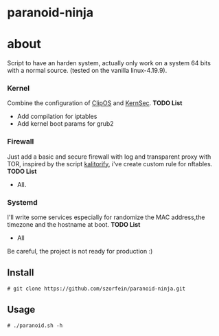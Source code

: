 # paranoid-ninja

# about 

Script to have an harden system, actually only work on a system 64 bits with a normal source. (tested on the vanilla linux-4.19.9).

### Kernel
Combine the configuration of [ClipOS](https://docs.clip-os.org/clipos/kernel.html) and [KernSec](https://kernsec.org/wiki/index.php/Kernel_Self_Protection_Project/Recommended_Settings).
**TODO List** 
+ Add compilation for iptables
+ Add kernel boot params for grub2

### Firewall
Just add a basic and secure firewall with log and transparent proxy with TOR, inspired by the script [kalitorify](https://github.com/brainfucksec/kalitorify.git), i've create custom rule for nftables.
**TODO List** 
+ All.

### Systemd
I'll write some services especially for randomize the MAC address,the timezone and the hostname at boot.
**TODO List**
+ All

Be careful, the project is not ready for production :)

## Install

    # git clone https://github.com/szorfein/paranoid-ninja.git

## Usage

    # ./paranoid.sh -h


